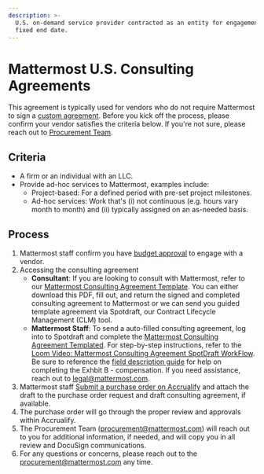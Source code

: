 ```yaml
---
description: >-
  U.S. on-demand service provider contracted as an entity for engagement without
  fixed end date.
---
```


# Mattermost U.S. Consulting Agreements

This agreement is typically used for vendors who do not require Mattermost to sign a [custom agreement](https://handbook.mattermost.com/company/how-to-guides-for-staff/how-to-purchase/how-to-procure-a-vendor-contract#procuring-a-vendor). Before you kick off the process, please confirm your vendor satisfies the criteria below. If you're not sure, please reach out to [Procurement Team](Procurement@mattermost.com).

## Criteria

* A firm or an individual with an LLC.
* Provide ad-hoc services to Mattermost, examples include:
  * Project-based: For a defined period with pre-set project milestones.
  * Ad-hoc services: Work that's \(i\) not continuous \(e.g. hours vary month to month\) and \(ii\) typically assigned on an as-needed basis.

## Process

1. Mattermost staff confirm you have [budget approval](https://handbook.mattermost.com/company/how-to-guides-for-staff/how-to-purchase/how-to-procure-a-vendor-contract#step-1-send-for-budget-approval) to engage with a vendor.
2. Accessing the consulting agreement
    - **Consultant**: If you are looking to consult with Mattermost, refer to our [Mattermost Consulting Agreement Template](https://drive.google.com/file/d/1YHGW8klaWmMtBHQ5vUZEDhJwh9nToJqs/view?usp=sharing). You can either download this PDF, fill out, and return the signed and completed consulting agreement to Mattermost or we can send you guided template agreement via Spotdraft, our Contract Lifecycle Management (CLM) tool. 
    - **Mattermost Staff**: To send a auto-filled consulting agreement, log into to Spotdraft and complete the [Mattermost Consulting Agreement Templated](https://app.spotdraft.com/editor-v2/templates/449/new?activeTab=0). For step-by-step instructions, refer to the [Loom Video: Mattermost Consulting Agreement SpotDraft WorkFlow](https://www.loom.com/share/9fd59ff6238a41d09af70d7e89e26bbc). Be sure to reference the [field description guide](https://docs.google.com/document/d/1FKef8xf9N_NTEc0owbAGH4mb0UzU8CJQ5qckGvIl1UM/edit) for help on completing the Exhbit B - compensation. If you need assistance, reach out to legal@mattermost.com.
4. Mattermost staff [Submit a purchase order on Accrualify](https://handbook.mattermost.com/operations/finance/purchasing/how-to-use-accrualify/how-to-submit-a-po) and attach the draft to the purchase order request and draft consulting agreement, if available.
5. The purchase order will go through the proper review and approvals within Accrualify.
6. The Procurement Team (procurement@mattermost.com) will reach out to you for additional information, if needed, and will copy you in all review and DocuSign communications.
7. For any questions or concerns, please reach out to the procurement@mattermost.com any time.
